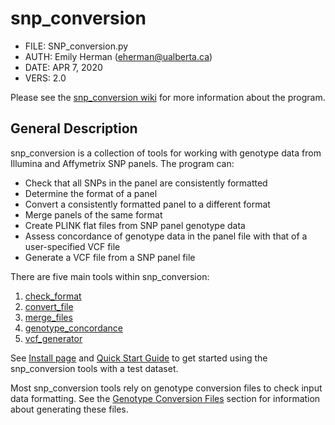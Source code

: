 # snp_conversion

- FILE: SNP_conversion.py
- AUTH: Emily Herman (eherman@ualberta.ca)
- DATE: APR 7, 2020
- VERS: 2.0

Please see the [snp_conversion wiki](https://github.com/stothard-group/snp_conversion/wiki) for more information about the program.

## General Description

snp_conversion is a collection of tools for working with genotype data from Illumina and Affymetrix SNP panels. The program can:
* Check that all SNPs in the panel are consistently formatted
* Determine the format of a panel
* Convert a consistently formatted panel to a different format
* Merge panels of the same format
* Create PLINK flat files from SNP panel genotype data
* Assess concordance of genotype data in the panel file with that of a user-specified VCF file
* Generate a VCF file from a SNP panel file

There are five main tools within snp_conversion:
1. [check_format](https://github.com/stothard-group/snp_conversion/wiki/Format-Checking)
2. [convert_file](https://github.com/stothard-group/snp_conversion/wiki/File-Conversion)
3. [merge_files](https://github.com/stothard-group/snp_conversion/wiki/Merge-Files)
4. [genotype_concordance](https://github.com/stothard-group/snp_conversion/wiki/Genotype-Concordance)
5. [vcf_generator](https://github.com/stothard-group/snp_conversion/wiki/VCF-Generator)

See [Install page](https://github.com/stothard-group/snp_conversion/wiki/Installation) and [Quick Start Guide](https://github.com/stothard-group/snp_conversion/wiki/Quick-Start) to get started using the snp_conversion tools with a test dataset.

Most snp_conversion tools rely on genotype conversion files to check input data formatting. See the [Genotype Conversion Files](https://github.com/stothard-group/snp_conversion/wiki/Genotype-Conversion-Files) section for information about generating these files.
